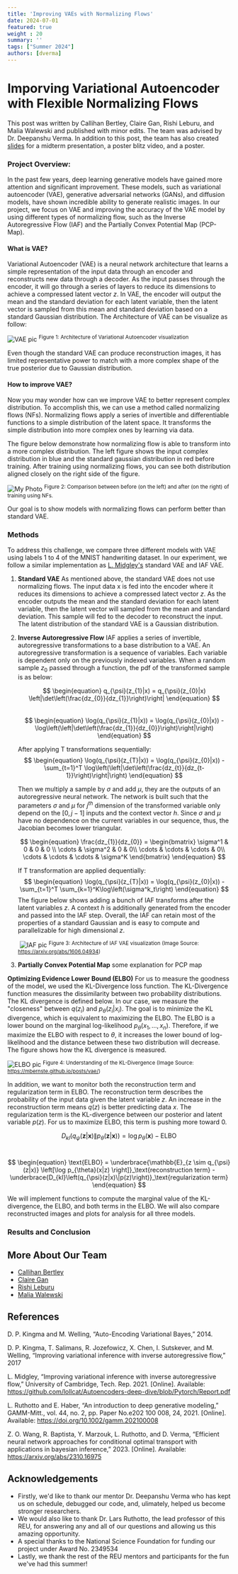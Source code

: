 ```yaml
---
title: 'Improving VAEs with Normalizing Flows'
date: 2024-07-01
featured: true
weight : 20
summary: ''
tags: ["Summer 2024"]
authors: [dverma]
---
```


# Imporving Variational Autoencoder with Flexible Normalizing Flows

This post was written by Callihan Bertley, Claire Gan, Rishi Leburu, and Malia Walewski and published with minor edits. The team was advised by Dr. Deepanshu Verma. In addition to this post, the team has also created [slides](./Team-VAE-Midterm-pres.pdf) for a midterm presentation, a poster blitz video, and a poster.

### Project Overview: 

In the past few years, deep learning generative models have gained more attention and significant improvement. These models, such as variational autoencoder (VAE), generative adversarial networks (GANs), and diffusion models, have shown incredible ability to generate realistic images. In our project, we focus on VAE and improving the accuracy of the VAE model by using different types of normalizing flow, such as the Inverse Autoregressive Flow (IAF) and the Partially Convex Potential Map (PCP-Map).

#### What is VAE?
Variational Autoencoder (VAE) is a neural network architecture that learns a simple representation of the input data through an encoder and reconstructs new data through a decoder. As the input passes through the encoder, it will go through a series of layers to reduce its dimensions to achieve a compressed latent vector $z$. In VAE, the encoder will output the mean and the standard deviation for each latent variable, then the latent vector is sampled from this mean and standard deviation based on a standard Gaussian distribution. The Architecture of VAE can be visualize as follow:

![VAE pic](./VAE_2.png)
<sup> Figure 1: Architecture of Variational Autoencoder visualization

Even though the standard VAE can produce reconstruction images, it has limited representative power to match with a more complex shape of the true posterior due to Gaussian distribution. 

#### How to improve VAE?
Now you may wonder how can we improve VAE to better represent complex distribution. To accomplish this, we can use a method called normalizing flows (NFs). Normalizing flows apply a series of invertible and differentiable functions to a simple distribution of the latent space. It transforms the simple distribution into more complex ones by learning via data. 

The figure below demonstrate how normalizing flow is able to transform into a more complex distribution. The left figure shows the input complex distribution in blue and the standard gaussian distribution in red before training. After training using normalizing flows, you can see both distribution aligned closely on the right side of the figure.

![My Photo](./NF.jpg)
<sup> Figure 2: Comparison between before (on the left) and after (on the right) of training using NFs.

Our goal is to show models with normalizing flows can perform better than standard VAE.

### Methods
To address this challenge, we compare three different models with VAE using labels 1 to 4 of the MNIST handwriting dataset. In our experiment, we follow a similar implementation as [L. Midgley's](https://github.com/lollcat/Autoencoders-deep-dive/blob/Pytorch/Report.pdf) standard VAE and IAF VAE. 
1. **Standard VAE**
    As mentioned above, the standard VAE does not use normalizing flows. The input data x is fed into the encoder where it reduces its dimensions to achieve a compressed latect vector $z$. As the encoder outputs the mean and the standard deviation for each latent variable, then the latent vector will sampled from the mean and standard deviation. This sample will fed to the decoder to reconstruct the input. The latent distribution of the standard VAE is a Gaussian distribution.
2. **Inverse Autoregressive Flow**
    IAF applies a series of invertible, autoregressive transformations to a base distribution to a VAE. An autoregressive transformation is a sequence of variables. Each variable is dependent only on the previously indexed variables. When a random sample $z_{0}$ passed through a function, the pdf of the transformed sample is as below:

    $$
    \begin{equation}
        q_{\psi}(z_{1}|x) = q_{\psi}(z_{0}|x) \left|\det\left(\frac{dz_{0}}{dz_{1}}\right)\right|
    \end{equation}
    $$ &nbsp;
    $$
    \begin{equation}
        \log(q_{\psi}(z_{1}|x)) = \log(q_{\psi}(z_{0}|x)) -  \log\left(\left|\det\left(\frac{dz_{1}}{dz_{0}}\right)\right|\right)
    \end{equation}
    $$

    After applying T transformations sequentially: 
    &nbsp;
    $$
    \begin{equation}
        \log(q_{\psi}(z_{T}|x)) = \log(q_{\psi}(z_{0}|x)) -  \sum_{t=1}^T \log\left(\left|\det\left(\frac{dz_{t}}{dz_{t-1}}\right)\right|\right)
    \end{equation}
    $$

    Then we multiply a sample by $\sigma$ and add $\mu$, they are the outputs of an autoregressive neural network. The network is built such that the parameters $\sigma$ and $\mu$ for $j^{th}$ dimension of the transformed variable only depend on the $[0, j-1]$ inputs and the context vector $h$. Since $\sigma$ and $\mu$ have no dependence on the current variables in our sequence, thus, the Jacobian becomes lower triangular.

    $$
    \begin{equation}
        \frac{dz_{1}}{dz_{0}} = 
        \begin{bmatrix}
        \sigma^1 & 0 & 0 & 0 \\
        \cdots & \sigma^2 & 0 & 0\\
        \cdots & \cdots & \cdots & 0\\
        \cdots & \cdots & \cdots & \sigma^K
        \end{bmatrix}
    \end{equation}
    $$

    If T transformation are applied dequentially:
    $$
    \begin{equation}
        \log(q_{\psi}(z_{T}|x)) = \log(q_{\psi}(z_{0}|x)) -  \sum_{t=1}^T \sum_{k=1}^K\log\left(\sigma^k_t\right)
    \end{equation}
    $$
     The figure below shows adding a bunch of IAF transforms after the latent variables $z$. A context $h$ is additionally generated from the encoder and passed into the IAF step. Overall, the IAF can retain most of the properties of a standard Gaussian and is easy to compute and parallelizable for high dimensional $z$.

    &nbsp;![IAF pic](./IAF.png)
    <sup>Figure 3: Architecture of IAF VAE visualization (Image Source: https://arxiv.org/abs/1606.04934)

 3. **Partially Convex Potential Map**
    some explanation for PCP map

**Optimizing Evidence Lower Bound (ELBO)**
For us to measure the goodness of the model, we used the KL-Divergence loss function. The KL-Divergence function measures the dissimilarity between two probability distributions. The KL divergence is defined below. In our case, we measure the "closeness" between $q(z_{i})$ and $p_{\theta}(z_{i}| x_{i})$. The goal is to minimize the KL divergence, which is equivalent to maximizing the ELBO. The ELBO is a lower bound on the marginal log-likelihood $p_{\theta}(x_{1}, ..., x_{n})$. Therefore, if we maximize the ELBO with respect to $\theta$, it increases the lower bound of log-likelihood and the distance between these two distribution will decrease. The figure shows how the KL divergence is measured. 

![ELBO pic](./ELBO.png) 
<sup>Figure 4: Understanding of the KL-Divergence (Image Source: https://mbernste.github.io/posts/vae/)

In addition, we want to monitor both the reconstruction term and regularization term in ELBO. The reconstruction term describes the probability of the input data given the latent variable $z$. An increase in the reconstruction term means $q(z)$ is better predicting data $x$. The regularization term is the KL-divergence between our posterior and latent variable $p(z)$. For us to maximize ELBO, this term is pushing more toward 0. 


$$
\begin{equation}
D_{kl}\left(q_\psi(\mathbf{z}|\mathbf{x}) \| p_\theta(\mathbf{z}|\mathbf{x})\right) = \log p_\theta(\mathbf{x}) - \text{ELBO}
\end{equation}
$$ &nbsp;

$$
\begin{equation}
   \text{ELBO} = \underbrace{\mathbb{E}_{z \sim q_{\psi}(z|x)} \left[\log p_{\theta}(x|z) \right]}_\text{reconstruction term} - \underbrace{D_{kl}\left(q_{\psi}(z|x)\|p(z)\right)}_\text{regularization term}
\end{equation}
$$

We will implement functions to compute the marginal value of the KL-divergence, the ELBO, and both terms in the ELBO. We will also compare reconstructed images and plots for analysis for all three models. 


### Results and Conclusion

## More About Our Team
- [Callihan Bertley](https://www.linkedin.com/in/cbertley/)
- [Claire Gan](https://www.linkedin.com/in/claire-gan-758630293/)
- [Rishi Leburu](https://www.linkedin.com/in/rishi-leburu-751430298/)
- [Malia Walewski](https://www.linkedin.com/in/maliawalewski/) 

## References
D. P. Kingma and M. Welling, “Auto-Encoding Variational Bayes,” 2014.

D. P. Kingma, T. Salimans, R. Jozefowicz, X. Chen, I. Sutskever, and M. Welling, “Improving variational inference with inverse autoregressive flow,” 2017

L. Midgley, “Improving variational inference with inverse autoregressive flow,” University of Cambridge, Tech. Rep. 2021. [Online]. Available: https://github.com/lollcat/Autoencoders-deep-dive/blob/Pytorch/Report.pdf

L. Ruthotto and E. Haber, “An introduction to deep generative modeling,” GAMM-Mitt., vol. 44, no. 2, pp. Paper No.e202 100 008, 24, 2021. [Online]. Available: https://doi.org/10.1002/gamm.202100008

Z. O. Wang, R. Baptista, Y. Marzouk, L. Ruthotto, and D. Verma, “Efficient neural network approaches for conditional optimal transport with applications in bayesian inference,” 2023. [Online]. Available: https://arxiv.org/abs/2310.16975

## Acknowledgements

- Firstly, we'd like to thank our mentor Dr. Deepanshu Verma who has kept us on schedule, debugged our code, and, ulimately, helped us become stronger researchers.
- We would also like to thank Dr. Lars Ruthotto, the lead professor of this REU, for answering any and all of our questions and allowing us this amazing opportunity.
- A special thanks to the National Science Foundation for funding our project under Award No. 2349534
- Lastly, we thank the rest of the REU mentors and participants for the fun we've had this summer!


</div>
</body>
</html>